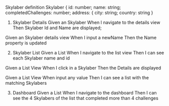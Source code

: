 Skylaber definition
Skylaber {
id: number;
name: string;
completedChallenges: number;
address: {
city: string;
country: string
}

1. Skylaber Details
   Given an Skylaber
   When I navigate to the details view
   Then Skylaber Id and Name are displayed;

Given an Skylaber details view
When I input a newName
Then the Name property is updated

2. Skylaber List
   Given a List
   When I navigate to the list view
   Then I can see each Skylaber name and id

Given a List View
When I click in a Skylaber
Then the Details are displayed

Given a List View
When input any value
Then I can see a list with the matching Skylabers

3. Dashboard
   Given a List
   When I navigate to the dashboard
   Then I can see the 4 Skylabers of the list that completed more than 4 challenges
